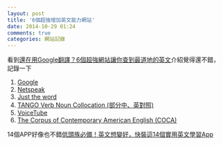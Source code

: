 ```yaml
---
layout: post
title: '6個超強增加英文能力網站'
date: 2014-10-29 01:24
comments: true
categories: 網站記錄
---
```

看到[還在用Google翻譯？6個超強網站讓你查到最道地的英文](http://www.businessweekly.com.tw/online/20141016/KBlogArticle_9545_1.htm)介紹覺得還不錯，記錄一下


1. [Google](https://www.google.com.tw/)
2. [Netspeak](http://www.netspeak.org/)
3. [Just the word](http://www.just-the-word.com/)
4. [TANGO Verb Noun Collocation (部分中、英對照)](http://candle.fl.nthu.edu.tw/collocation/webform2.aspx)
5. [VoiceTube](http://tw.voicetube.com/)
6. [The Corpus of Contemporary American English (COCA)](http://corpus.byu.edu/coca/)


14個APP好像也不錯[低頭族必備！英文想變好，快裝這14個實用英文學習App](http://www.businessweekly.com.tw/online/20140924/KBlogArticle_9367_1.htm)